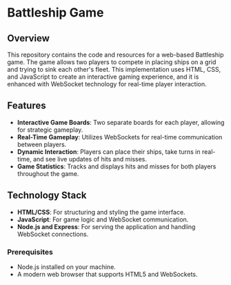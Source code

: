 # Battleship Game

## Overview

This repository contains the code and resources for a web-based Battleship game. The game allows two players to compete in placing ships on a grid and
trying to sink each other's fleet. This implementation uses HTML, CSS, and JavaScript to create an interactive gaming experience, and it is enhanced with WebSocket 
technology for real-time player interaction.

## Features

- **Interactive Game Boards**: Two separate boards for each player, allowing for strategic gameplay.
- **Real-Time Gameplay**: Utilizes WebSockets for real-time communication between players.
- **Dynamic Interaction**: Players can place their ships, take turns in real-time, and see live updates of hits and misses.
- **Game Statistics**: Tracks and displays hits and misses for both players throughout the game.

## Technology Stack

- **HTML/CSS**: For structuring and styling the game interface.
- **JavaScript**: For game logic and WebSocket communication.
- **Node.js and Express**: For serving the application and handling WebSocket connections.

### Prerequisites

- Node.js installed on your machine.
- A modern web browser that supports HTML5 and WebSockets.
